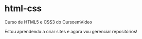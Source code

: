 # html-css
 Curso de HTML5 e CSS3 do CursoemVideo

Estou aprendendo a criar sites e agora vou gerenciar repositórios!
